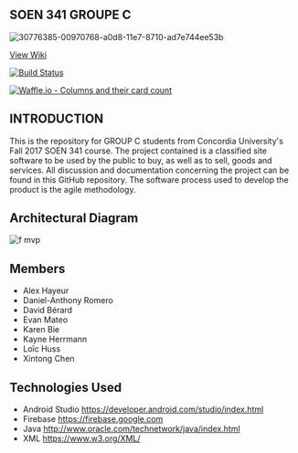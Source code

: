 ## SOEN 341 GROUPE C

![30776385-00970768-a0d8-11e7-8710-ad7e744ee53b](https://user-images.githubusercontent.com/22185426/31207011-8ea4b586-a949-11e7-8647-9d1c8336db40.png)

[View Wiki](https://github.com/davidberard2/SOEN341GROUPC/wiki)

[![Build Status](https://travis-ci.org/freeCodeCamp/how-to-contribute-to-open-source.svg?branch=master)](https://travis-ci.org/freeCodeCamp/how-to-contribute-to-open-source)

[![Waffle.io - Columns and their card count](https://badge.waffle.io/davidberard2/SOEN341GROUPC.svg?columns=all)](http://waffle.io/davidberard2/SOEN341GROUPC)

## INTRODUCTION
This is the repository for GROUP C students from Concordia University's Fall 2017 SOEN 341 course. The project contained is a classified site software to be used by the public to buy, as well as to sell, goods and services. All discussion and documentation concerning the project can be found in this GitHub repository. The software process used to develop the product is the agile methodology.

## Architectural Diagram
![f mvp](https://user-images.githubusercontent.com/22185426/32926070-25463916-cb13-11e7-9306-4c6a4ec48cf7.png)

## Members 

* Alex Hayeur
* Daniel-Anthony Romero 
* David Bérard
* Evan Mateo
* Karen Bie
* Kayne Herrmann
* Loïc Huss
* Xintong Chen

## Technologies Used

* Android Studio https://developer.android.com/studio/index.html
* Firebase https://firebase.google.com
* Java http://www.oracle.com/technetwork/java/index.html
* XML https://www.w3.org/XML/

